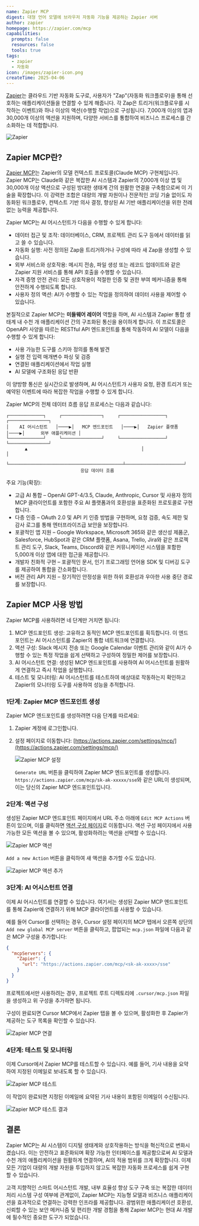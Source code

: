 ```yaml
---
name: Zapier MCP
digest: 대형 언어 모델에 브라우저 자동화 기능을 제공하는 Zapier 서버
author: zapier
homepage: https://zapier.com/mcp
capabilities:
  prompts: false
  resources: false
  tools: true
tags:
  - zapier
  - 자동화
icon: /images/zapier-icon.png
createTime: 2025-04-06
---
```


[Zapier](https://zapier.com)는 클라우드 기반 자동화 도구로, 사용자가 "Zap"(자동화 워크플로우)을 통해 선호하는 애플리케이션들을 연결할 수 있게 해줍니다. 각 Zap은 트리거(워크플로우를 시작하는 이벤트)와 하나 이상의 액션(수행할 작업)으로 구성됩니다. 7,000개 이상의 앱과 30,000개 이상의 액션을 지원하며, 다양한 서비스를 통합하여 비즈니스 프로세스를 간소화하는 데 적합합니다.

![Zapier](/images/zapier-mcp.jpg)

## Zapier MCP란?

[Zapier MCP](https://zapier.com/mcp)는 Zapier의 모델 컨텍스트 프로토콜(Claude MCP) 구현체입니다. Zapier MCP는 Claude와 같은 복잡한 AI 시스템과 Zapier의 7,000개 이상 앱 및 30,000개 이상 액션으로 구성된 방대한 생태계 간의 원활한 연결을 구축함으로써 이 기술을 확장합니다. 이 강력한 조합은 대량의 개발 자원이나 전문적인 코딩 기술 없이도 자동화된 워크플로우, 컨텍스트 기반 의사 결정, 향상된 AI 기반 애플리케이션을 위한 전례 없는 능력을 제공합니다.

Zapier MCP는 AI 어시스턴트가 다음을 수행할 수 있게 합니다:

- 데이터 접근 및 조작: 데이터베이스, CRM, 프로젝트 관리 도구 등에서 데이터를 읽고 쓸 수 있습니다.
- 자동화 실행: 사전 정의된 Zap을 트리거하거나 구성에 따라 새 Zap을 생성할 수 있습니다.
- 외부 서비스와 상호작용: 메시지 전송, 파일 생성 또는 레코드 업데이트와 같은 Zapier 지원 서비스를 통해 API 호출을 수행할 수 있습니다.
- 자격 증명 안전 관리: 모든 상호작용이 적절한 인증 및 권한 부여 메커니즘을 통해 안전하게 수행되도록 합니다.
- 사용자 정의 액션: AI가 수행할 수 있는 작업을 정의하여 데이터 사용을 제어할 수 있습니다.

본질적으로 Zapier MCP는 **미들웨어 레이어** 역할을 하며, AI 시스템과 Zapier 통합 생태계 내 수천 개 애플리케이션 간의 구조화된 통신을 용이하게 합니다. 이 프로토콜은 OpenAPI 사양을 따르는 RESTful API 엔드포인트를 통해 작동하여 AI 모델이 다음을 수행할 수 있게 합니다:

- 사용 가능한 도구를 스키마 정의를 통해 발견
- 실행 전 입력 매개변수 파싱 및 검증
- 연결된 애플리케이션에서 작업 실행
- AI 모델에 구조화된 응답 반환

이 양방향 통신은 실시간으로 발생하며, AI 어시스턴트가 사용자 요청, 환경 트리거 또는 예약된 이벤트에 따라 복잡한 작업을 수행할 수 있게 합니다.

Zapier MCP의 전체 데이터 흐름 응답 프로세스는 다음과 같습니다:

```
┌─────────────┐     ┌───────────────┐     ┌─────────────────┐     ┌───────────────┐
│    AI 어시스턴트   │────▶│   MCP 엔드포인트   │────▶│   Zapier 플랫폼   │────▶│      외부 애플리케이션 │
└─────────────┘     └───────────────┘     └─────────────────┘     └───────────────┘
       ▲                                           │                      │
       └───────────────────────────────────────────┴──────────────────────┘
                            응답 데이터 흐름
```

주요 기능(확장):

- 고급 AI 통합 – OpenAI GPT-4/3.5, Claude, Anthropic, Cursor 및 사용자 정의 MCP 클라이언트를 포함한 주요 AI 플랫폼과의 호환성을 표준화된 프로토콜로 구현합니다.
- 다층 인증 – OAuth 2.0 및 API 키 인증 방법을 구현하며, 요청 검증, 속도 제한 및 감사 로그를 통해 엔터프라이즈급 보안을 보장합니다.
- 포괄적인 앱 지원 – Google Workspace, Microsoft 365와 같은 생산성 제품군, Salesforce, HubSpot과 같은 CRM 플랫폼, Asana, Trello, Jira와 같은 프로젝트 관리 도구, Slack, Teams, Discord와 같은 커뮤니케이션 시스템을 포함한 5,000개 이상 앱에 대한 접근을 제공합니다.
- 개발자 친화적 구현 – 포괄적인 문서, 인기 프로그래밍 언어용 SDK 및 디버깅 도구를 제공하여 통합을 간소화합니다.
- 버전 관리 API 지원 – 장기적인 안정성을 위한 하위 호환성과 우아한 사용 중단 경로를 보장합니다.

## Zapier MCP 사용 방법

Zapier MCP를 사용하려면 네 단계만 거치면 됩니다:

1. MCP 엔드포인트 생성: 고유하고 동적인 MCP 엔드포인트를 획득합니다. 이 엔드포인트는 AI 어시스턴트를 Zapier의 통합 네트워크에 연결합니다.
2. 액션 구성: Slack 메시지 전송 또는 Google Calendar 이벤트 관리와 같이 AI가 수행할 수 있는 특정 작업을 쉽게 선택하고 구성하여 정밀한 제어를 보장합니다.
3. AI 어시스턴트 연결: 생성된 MCP 엔드포인트를 사용하여 AI 어시스턴트를 원활하게 연결하고 즉시 작업을 실행합니다.
4. 테스트 및 모니터링: AI 어시스턴트를 테스트하여 예상대로 작동하는지 확인하고 Zapier의 모니터링 도구를 사용하여 성능을 추적합니다.

### 1단계: Zapier MCP 엔드포인트 생성

Zapier MCP 엔드포인트를 생성하려면 다음 단계를 따르세요:

1. Zapier 계정에 로그인합니다.
2. 설정 페이지로 이동합니다: [https://actions.zapier.com/settings/mcp/](https://actions.zapier.com/settings/mcp/)

   ![Zapier MCP 설정](/images/zapier-mcp-settings.jpg)

   `Generate URL` 버튼을 클릭하여 Zapier MCP 엔드포인트를 생성합니다. `https://actions.zapier.com/mcp/sk-ak-xxxxx/sse`와 같은 URL이 생성되며, 이는 당신의 Zapier MCP 엔드포인트입니다.

### 2단계: 액션 구성

생성된 Zapier MCP 엔드포인트 페이지에서 URL 주소 아래에 `Edit MCP Actions` 버튼이 있으며, 이를 클릭하면 [액션 구성 페이지](https://actions.zapier.com/mcp/actions/)로 이동합니다. 액션 구성 페이지에서 사용 가능한 모든 액션을 볼 수 있으며, 활성화하려는 액션을 선택할 수 있습니다.

![Zapier MCP 액션](/images/zapier-mcp-actions.jpg)

`Add a new Action` 버튼을 클릭하여 새 액션을 추가할 수도 있습니다.

![Zapier MCP 액션 추가](/images/zapier-add-action.jpg)

### 3단계: AI 어시스턴트 연결

이제 AI 어시스턴트를 연결할 수 있습니다. 여기서는 생성된 Zapier MCP 엔드포인트를 통해 Zapier에 연결하기 위해 MCP 클라이언트를 사용할 수 있습니다.

예를 들어 Cursor를 선택하는 경우, Cursor 설정 페이지의 MCP 탭에서 오른쪽 상단의 `Add new global MCP server` 버튼을 클릭하고, 팝업되는 `mcp.json` 파일에 다음과 같은 MCP 구성을 추가합니다:

```json
{
  "mcpServers": {
    "Zapier": {
      "url": "https://actions.zapier.com/mcp/<sk-ak-xxxx>/sse"
    }
  }
}
```

프로젝트에서만 사용하려는 경우, 프로젝트 루트 디렉토리에 `.cursor/mcp.json` 파일을 생성하고 위 구성을 추가하면 됩니다.

구성이 완료되면 Cursor MCP에서 Zapier 탭을 볼 수 있으며, 활성화한 후 Zapier가 제공하는 도구 목록을 확인할 수 있습니다.

![Zapier MCP 연결](/images/zapier-cursor-settings.png)

### 4단계: 테스트 및 모니터링

이제 Cursor에서 Zapier MCP를 테스트할 수 있습니다. 예를 들어, 기사 내용을 요약하여 지정된 이메일로 보내도록 할 수 있습니다.

![Zapier MCP 테스트](/images/zapier-test.png)

이 작업이 완료되면 지정된 이메일에 요약된 기사 내용이 포함된 이메일이 수신됩니다.

![Zapier MCP 테스트 결과](/images/zapier-result.png)

## 결론

Zapier MCP는 AI 시스템이 디지털 생태계와 상호작용하는 방식을 혁신적으로 변화시켰습니다. 이는 안전하고 표준화되며 확장 가능한 인터페이스를 제공함으로써 AI 모델과 수천 개의 애플리케이션을 원활하게 연결하며, AI의 적용 범위를 크게 확장합니다. 이제 모든 기업이 대량의 개발 자원을 투입하지 않고도 복잡한 자동화 프로세스를 쉽게 구현할 수 있습니다.

고객 지향적인 스마트 어시스턴트 개발, 내부 효율성 향상 도구 구축 또는 복잡한 데이터 처리 시스템 구성 여부에 관계없이, Zapier MCP는 지능형 모델과 비즈니스 애플리케이션을 효과적으로 연결하는 강력한 인프라를 제공합니다. 광범위한 애플리케이션 호환성, 신뢰할 수 있는 보안 메커니즘 및 편리한 개발 경험을 통해 Zapier MCP는 현대 AI 개발에 필수적인 중요한 도구가 되었습니다.
